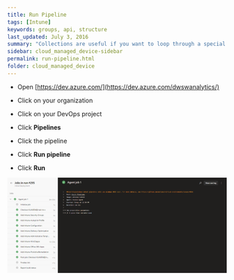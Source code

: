 ```yaml
---
title: Run Pipeline
tags: [Intune]
keywords: groups, api, structure
last_updated: July 3, 2016
summary: "Collections are useful if you want to loop through a special folder of pages that you make available in a content API. You could also use collections if you have a set of articles that you want to treat differently from the other content, with a different layout or format."
sidebar: cloud_managed_device-sidebar
permalink: run-pipeline.html
folder: cloud_managed_device
---
```


*   Open [https://dev.azure.com/](https://dev.azure.com/dwswanalytics/)
    
*   Click on your organization
    
*   Click on your DevOps project
    
*   Click **Pipelines**
    
*   Click the pipeline
    
*   Click **Run pipeline**
    
*   Click **Run**
    

![](attachments/2025750608/2025914449.png)
